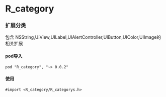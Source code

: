 # R_category
### 扩展分类

包含 NSString,UIView,UILabel,UIAlertController,UIButton,UIColor,UIImage的相关扩展

#### pod导入

```
pod "R_category", "~> 0.0.2"
```

#### 使用

```
#import <R_category/R_categorys.h>
```

